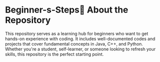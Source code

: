 # Beginner-s-Steps📌 About the Repository
This repository serves as a learning hub for beginners who want to get hands-on experience with coding. It includes well-documented codes and projects that cover fundamental concepts in Java, C++, and Python. Whether you're a student, self-learner, or someone looking to refresh your skills, this repository is the perfect starting point.
